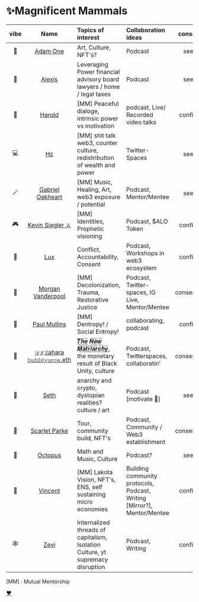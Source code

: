 # ✨Magnificent Mammals 

| vibe | Name      | Topics of interest | Collaboration ideas | consent| 📅 | Notes |
|:---: | :---:        |    :----   | :--- | :---: | :--: | :---|
|🎨| [Adam One](adam.md)  | Art, Culture, NFT's? | Podcast | seek | 12.25.22 | Prophetic Art |
|🧠| [Alexis](alexis.md)  |Leveraging Power financial advisory board lawyers / home / legal taxes | Podcast | seek | observed 1.3.22 | Black empowerment! |
|💜| [Harold](harold.md) | [MM] Peaceful dialoge, intrinsic power vs motivation | podcast, Live/ Recorded video talks| confirm | 1.3.22 | awakening indigenous modes of thinking |
|💻| [Hz](hz.md) | [MM] shit talk web3, counter culture, redistribution of wealth and power | Twitter-Spaces  | seek | 1.3.22 | stacks advocacy program |
|🪄| [Gabriel Oakheart](Gabriel.md)  | [MM] Music, Healing, Art, web3 exposure / potential  | Podcast, Mentor/Mentee| seek | 1.4.22 | |
|🎮| [Kevin Siegler ⚔️](kevin.md.md)  | [MM] Identities, Prophetic visioning | Podcast, $ALO Token | confirm | 12.22.21 | |
|💎| [Lux](lux.md)  | Conflict, Accountability, Consent | Podcast, Workshops in web3 ecosystem | confirm | 12.22.21 | 1:1 draft forum proposals for workshops |
|🍄| [Morgan Vanderpool](morganicMovement.md) | [MM] Decolonization, Trauma, Restorative Justice | Podcast, Twitter-spaces, IG Live, Mentor/Mentee | consented | 1.6/7.22 |Schedule Instagram / talk Queer retreat |
|👾| [Paul Mullins](paul.md) | [MM] Dentropy! / Social Entropy! | collaborating, podcast | confirm| 1.5.22 | create profile |
|🚀| [𝒟𝒥 𝕊ahara 𝕓𝕦𝕓𝕓𝕝𝕪𝕠𝕣𝕔𝕒.eth](Sahara.md) | 𝑻̲̅𝒉̲̅𝒆̲̅ 𝑵̲̅𝒆̲̅𝒘̲̅ 𝑴̲̅𝒂̲̅𝒕̲̅𝒓̲̅𝒊̲̅𝒂̲̅𝒓̲̅𝒄̲̅𝒉̲̅𝒚̲̅, the monetary result of Black Unity, culture | Podcast, Twitterspaces, collaboratin'| consented | 1.1.22 |[create profile] | 
|🎨| [Seth](seth.md) | anarchy and crypto, dystopian realities? culture / art | Podcast [motivate 🎨] | seek |1.4.22 |  |
|🚀| [Scarlet Parke](scarletParke.md)  | Tour, community build, NFT's | Podcast, Community / Web3 establishment | consented | 1.6.22 | create profile  |
|🎼 | [Octopus](octopus.md)  | Math and Music, Culture | Podcast? | seek | 1.7.22 | |
|🚀| [Vincent](vincent.md)  | [MM] Lakota Vision, NFT's, ENS, self sustaining micro economies | Building community protocols, Podcast, Writing [Mirror?], Mentor/Mentee| confirm | daily 🤓 | [NFTHack](https://nfthack.ethglobal.co/) Jan 14-16th |
|🕸️| [Zevi](zevi.md) | Internalized threads of capitalism, Isolation Culture, yt supremacy disruption  | Podcast, Writing | confirm | 1.5.22 | conflict/care in SC community | 

[MM] : Mutual Mentorship

[❤️](https://miro.com/app/board/uXjVOZg1NW8=/?invite_link_id=305437653084)
